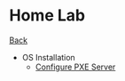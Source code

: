 # Home Lab

[Back](../index.md)

- OS Installation
  - [Configure PXE Server](./pxe_server/pxe_server.md)

